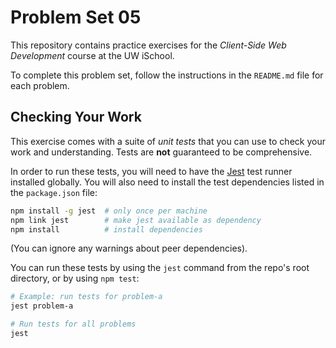 # Problem Set 05

This repository contains practice exercises for the _Client-Side Web Development_ course at the UW iSchool.

To complete this problem set, follow the instructions in the `README.md` file for each problem.

## Checking Your Work
This exercise comes with a suite of _unit tests_ that you can use to check your work and understanding. Tests are **not** guaranteed to be comprehensive.

In order to run these tests, you will need to have the [Jest](https://facebook.github.io/jest/) test runner installed globally. You will also need to install the test dependencies listed in the `package.json` file:

```bash
npm install -g jest  # only once per machine
npm link jest        # make jest available as dependency
npm install          # install dependencies
```

(You can ignore any warnings about peer dependencies).

You can run these tests by using the `jest` command from the repo's root directory, or by using `npm test`:

```bash
# Example: run tests for problem-a
jest problem-a

# Run tests for all problems
jest
```
